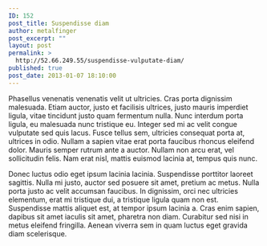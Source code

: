 ```yaml
---
ID: 152
post_title: Suspendisse diam
author: metalfinger
post_excerpt: ""
layout: post
permalink: >
  http://52.66.249.55/suspendisse-vulputate-diam/
published: true
post_date: 2013-01-07 18:10:00
---
```

<!--more-->

Phasellus venenatis venenatis velit ut ultricies. Cras porta dignissim malesuada. Etiam auctor, justo et facilisis ultrices, justo mauris imperdiet ligula, vitae tincidunt justo quam fermentum nulla. Nunc interdum porta ligula, eu malesuada nunc tristique eu. Integer sed mi ac velit congue vulputate sed quis lacus. Fusce tellus sem, ultricies consequat porta at, ultrices in odio. Nullam a sapien vitae erat porta faucibus rhoncus eleifend dolor. Mauris semper rutrum ante a auctor. Nullam non arcu erat, vel sollicitudin felis. Nam erat nisl, mattis euismod lacinia at, tempus quis nunc.

Donec luctus odio eget ipsum lacinia lacinia. Suspendisse porttitor laoreet sagittis. Nulla mi justo, auctor sed posuere sit amet, pretium ac metus. Nulla porta justo ac velit accumsan faucibus. In dignissim, orci nec ultricies elementum, erat mi tristique dui, a tristique ligula quam non est. Suspendisse mattis aliquet est, at tempor ipsum lacinia a. Cras enim sapien, dapibus sit amet iaculis sit amet, pharetra non diam. Curabitur sed nisi in metus eleifend fringilla. Aenean viverra sem in quam luctus eget gravida diam scelerisque.